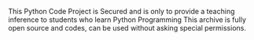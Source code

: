This Python Code Project is Secured and is only to provide a teaching inference to students who learn Python Programming
This archive is fully open source and codes, can be used without asking special permissions.
